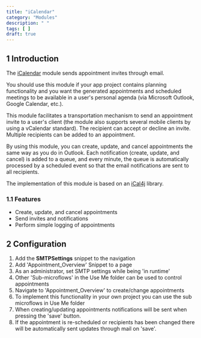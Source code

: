 ```yaml
---
title: "iCalendar"
category: "Modules"
description: " "
tags: [ ]
draft: true
---
```


## 1 Introduction

The [iCalendar](https://appstore.home.mendix.com/link/app/315/) module sends appointment invites through email.

You should use this module if your app project contains planning functionality and you want the generated appointments and scheduled meetings to be available in a user's personal agenda (via Microsoft Outlook, Google Calendar, etc.).

This module facilitates a transportation mechanism to send an appointment invite to a user's client (the module also supports several mobile clients by using a vCalendar standard). The recipient can accept or decline an invite. Multiple recipients can be added to an appointment.

By using this module, you can create, update, and cancel appointments the same way as you do in Outlook. Each notification (create, update, and cancel) is added to a queue, and every minute, the queue is automatically processed by a scheduled event so that the email notifications are sent to all recipients.

The implementation of this module is based on an [iCal4j](https://github.com/ical4j) library.

### 1.1 Features

* Create, update, and cancel appointments
* Send invites and notifications
* Perform simple logging of appointments

## 2 Configuration

1. Add the **SMTPSettings** snippet to the navigation
2. Add 'Appointment_Overview' Snippet to a page
3. As an administrator, set SMTP settings while being 'in runtime'
4. Other 'Sub-microflows' in the Use Me folder can be used to control appointments
5. Navigate to 'Appointment_Overview' to create/change appointments
6. To implement this functionality in your own project you can use the sub microflows in Use Me folder
7. When creating/updating appointments notifications will be sent when pressing the 'save' button.
8. If the appointment is re-scheduled or recipients has been changed there will be automatically sent updates through mail on 'save'.
